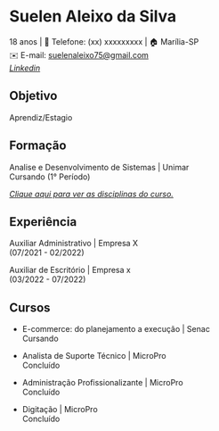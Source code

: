 # Suelen Aleixo da Silva 
18 anos | :iphone: Telefone: (xx) xxxxxxxxx | :house: Marília-SP <br>
:envelope: E-mail: suelenaleixo75@gmail.com <br>
[_Linkedin_](https://www.linkedin.com/in/suelen-da-silva-14b823206/)


##  Objetivo
Aprendiz/Estagio

##  Formação
Analise e Desenvolvimento de Sistemas | Unimar <br>
Cursando (1° Período)

[_Clique aqui para ver as disciplinas do curso._](https://oficial.unimar.br/cursos/analise-e-desenvolvimento-de-sistemas/)

##  Experiência 
Auxiliar Administrativo | Empresa X <br>
(07/2021 - 02/2022)

Auxiliar de Escritório | Empresa x <br>
(03/2022 - 07/2022)

##  Cursos 
- E-commerce: do planejamento a execução | Senac <br>
Cursando

- Analista de Suporte Técnico | MicroPro <br>
Concluído 

- Administração Profissionalizante | MicroPro <br>
Concluído 

- Digitação | MicroPro <br>
Concluído 
